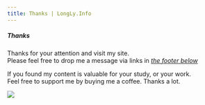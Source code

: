 ```yaml
---
title: Thanks | LongLy.Info
---
```


##### Thanks

Thanks for your attention and visit my site.  
Please feel free to drop me a message via links in <a href="#footer">_the footer below_</a>  

If you found my content is valuable for your study, or your work.  
Feel free to support me by buying me a coffee. Thanks a lot.

<a href="https://www.buymeacoffee.com/longhoangly" target="_blank"><img src="https://img.buymeacoffee.com/button-api/?text=Buy me a coffee&emoji=&slug=longhoangly&button_colour=FFDD00&font_colour=000000&font_family=Cookie&outline_colour=000000&coffee_colour=ffffff"></a>